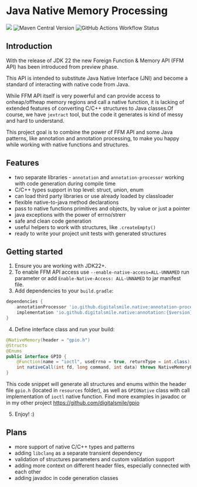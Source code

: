 # Java Native Memory Processing
![](https://img.shields.io/badge/Java-22+-success)
![Maven Central Version](https://img.shields.io/maven-central/v/io.github.digitalsmile.native/annotation?color=blue&link=https%3A%2F%2Fcentral.sonatype.com%2Fartifact%2Fio.github.digitalsmile.native%2Fannotation)
![GitHub Actions Workflow Status](https://img.shields.io/github/actions/workflow/status/digitalsmile/annotation/gradle.yml)
## Introduction
With the release of JDK 22 the new Foreign Function & Memory API (FFM API) has been introduced from preview phase.

This API is intended to substitute Java Native Interface (JNI) and become a standard of interacting with native code from Java.

While FFM API itself is very powerful and can provide access to onheap/offheap memory regions and call a native function, it is lacking of extended features of converting C/C++ structures to Java classes.Of course, we have `jextract` tool, but the code it generates is kind of messy and hard to understand.

This project goal is to combine the power of FFM API and some Java patterns, like annotation and annotation processing, to make you happy while working with native functions and structures.
## Features
- two separate libraries - `annotation` and `annotation-processor` working with code generation during compile time
- C/C++ types support in top level: struct, union, enum
- can load third party libraries or use already loaded by classloader
- flexible native-to-java method declarations
- pass to native functions primitives and objects, by value or just a pointer
- java exceptions with the power of errno/strerr 
- safe and clean code generation
- useful helpers to work with structures, like `.createEmpty()`
- ready to write your project unit tests with generated structures
## Getting started
1) Ensure you are working with JDK22+.
2) To enable FFM API access use `--enable-native-access=ALL-UNNAMED` run parameter or add `Enable-Native-Access: ALL-UNNAMED` to jar manifest file.
3) Add dependencies to your `build.gradle`:
```groovy
dependencies {
    annotationProcessor 'io.github.digitalsmile.native:annotation-processor:{$version}'
    implementation 'io.github.digitalsmile.native:annotation:{$version}'
}
```
4) Define interface class and run your build:
```java
@NativeMemory(header = "gpio.h")
@Structs
@Enums
public interface GPIO {
    @Function(name = "ioctl", useErrno = true, returnType = int.class)
    int nativeCall(int fd, long command, int data) throws NativeMemoryException;
}
```
This code snippet will generate all structures and enums within the header file `gpio.h` (located in `resources` folder), as well as `GPIONative` class with call implementation of `ioctl` native function.
Find more examples in javadoc or in my other project https://github.com/digitalsmile/gpio 

5) Enjoy! :)
## Plans
- more support of native C/C++ types and patterns
- adding `libclang` as a separate transient dependency
- validation of structures parameters and custom validation support
- adding more context on different header files, especially connected with each other
- adding javadoc in code generation classes

